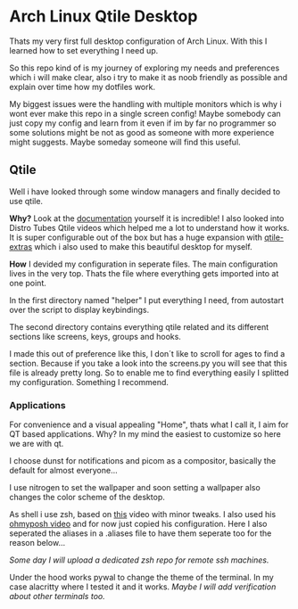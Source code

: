 # Arch Linux Qtile Desktop

Thats my very first full desktop configuration of Arch Linux. With this I learned how to  set everything I need up.

So this repo kind of is my journey of exploring my needs and preferences which i will make clear, also i try to make it as noob friendly as possible and explain over time how my dotfiles work.

My biggest issues were the handling with multiple monitors which is why i wont ever make this repo in a single screen config!
Maybe somebody can just copy my config and learn from it even if im by far no programmer so some solutions might be not as good as someone with more experience might suggests. Maybe someday someone will find this useful.

## Qtile

Well i have looked through some window managers and finally decided to use qtile. 

**Why?** Look at the [documentation](https://docs.qtile.org/en/latest/) yourself it is incredible! I also looked into Distro Tubes Qtile videos which helped me a lot to understand how it works. It is super configurable out of the box but has a huge expansion with [qtile-extras](https://qtile-extras.readthedocs.io/en/latest/) which i also used to make this beautiful desktop for myself.

**How** I devided my configuration in seperate files. The main configuration lives in the very top. Thats the file where everything gets imported into at one point. 

In the first directory named "helper" I put everything I need, from autostart over the script to display keybindings.

The second directory contains everything qtile related and its different sections like screens, keys, groups and hooks. 

I made this out of preference like this, I don´t like to scroll for ages to find a section. Because if you take a look into the screens.py you will see that this file is already pretty long. So to enable me to find everything easily I splitted my configuration. Something I recommend.

### Applications

For convenience and a visual appealing "Home", thats what I call it, I aim for QT based applications. Why? In my mind the easiest to customize so here we are with qt.

I choose dunst for notifications and picom as a compositor, basically the default for almost everyone...

I use nitrogen to set the wallpaper and soon setting a wallpaper also changes the color scheme of the desktop.

As shell i use zsh, based on [this](https://youtu.be/y6XCebnB9gs?si=tkho-EFBMfcOKPEu) video with minor tweaks. I also used his [ohmyposh video](https://youtu.be/9U8LCjuQzdc?si=nkDru-NK5QHiGTo3) and for now just copied his configuration. Here I also seperated the aliases in a .aliases file to have them seperate too for the reason below...

*Some day I will upload a dedicated zsh repo for remote ssh machines.*  

Under the hood works pywal to change the theme of the terminal. In my case alacritty where I tested it and it works. *Maybe I will add verification about other terminals too.*


